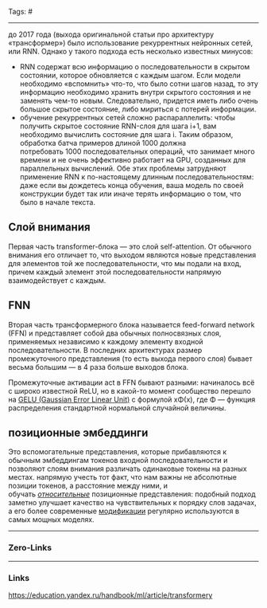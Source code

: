 Tags: #
____
до 2017 года (выхода оригинальной статьи про архитектуру «трансформер») было использование рекуррентных нейронных сетей, или RNN. Однако у такого подхода есть несколько известных минусов:

-  RNN содержат всю информацию о последовательности в скрытом состоянии, которое обновляется с каждым шагом. Если модели необходимо «вспомнить» что-то, что было сотни шагов назад, то эту информацию необходимо хранить внутри скрытого состояния и не заменять чем-то новым. Следовательно, придется иметь либо очень большое скрытое состояние, либо мириться с потерей информации.
- обучение рекуррентных сетей сложно распараллелить: чтобы получить скрытое состояние RNN-слоя для шага i+1, вам необходимо вычислить состояние для шага i. Таким образом, обработка батча примеров длиной 1000 должна потребовать 1000 последовательных операций, что занимает много времени и не очень эффективно работает на GPU, созданных для параллельных вычислений.
Обе этих проблемы затрудняют применение RNN к по-настоящему длинным последовательностям: даже если вы дождетесь конца обучения, ваша модель по своей конструкции будет так или иначе терять информацию о том, что было в начале текста.

## Слой внимания
Первая часть transformer-блока — это слой self-attention. От обычного внимания его отличает то, что выходом являются новые представления для элементов той же последовательности, что мы подали на вход, причем каждый элемент этой последовательности напрямую взаимодействует с каждым.

## FNN
Вторая часть трансформерного блока называется feed-forward network (FFN) и представляет собой два обычных полносвязных слоя, применяемых независимо к каждому элементу входной последовательности. В последних архитектурах размер промежуточного представления (то есть выхода первого слоя) бывает весьма большим — в 4 раза больше выходов блока.

Промежуточные активации act в FFN бывают разными: начиналось всё с широко известной ReLU, но в какой-то момент сообщество перешло на [GELU (Gaussian Error Linear Unit)](https://arxiv.org/abs/1606.08415v4) с формулой xΦ(x), где Φ — функция распределения стандартной нормальной случайной величины.

## позиционные эмбеддинги
Это вспомогательные представления, которые прибавляются к обычным эмбеддингам токенов входной последовательности и позволяют слоям внимания различать одинаковые токены на разных местах.
напрямую учесть тот факт, что нам важны не абсолютные позиции токенов, а расстояние между ними, и обучать [_относительные_](https://arxiv.org/abs/1803.02155) позиционные представления: подобный подход заметно улучшает качество на чувствительных к порядку слов задачах, а его более современные [модификации](https://arxiv.org/abs/2108.12409) регулярно используются в самых мощных моделях.
____
### Zero-Links

____
### Links
https://education.yandex.ru/handbook/ml/article/transformery
